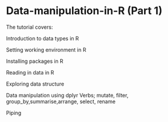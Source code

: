 # Data-manipulation-in-R (Part 1)

The tutorial covers:

Introduction to data types in R

Setting working environment in R

Installing packages in R

Reading in data in R

Exploring data structure

Data manipulation using dplyr Verbs; mutate, filter, group_by,summarise,arrange, select, rename 

Piping
